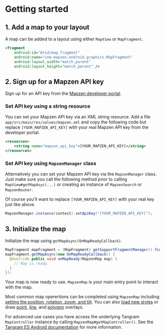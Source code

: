 # Getting started

## 1. Add a map to your layout

A map can be added to a layout using either `MapView` or `MapFragment`.

```xml
<fragment
    android:id="@+id/map_fragment"
    android:name="com.mapzen.android.graphics.MapFragment"
    android:layout_width="match_parent"
    android:layout_height="match_parent" />
```

## 2. Sign up for a Mapzen API key

Sign up for an API key from the [Mapzen developer portal](https://mapzen.com/developers).

### Set API key using a string resource

You can set your Mapzen API key via an XML string resource. Add a file `app/src/main/res/values/mapzen.xml` and copy the following code but replace `[YOUR_MAPZEN_API_KEY]` with your real Mapzen API key from the developer portal.

```xml
<resources>
    <string name="mapzen_api_key">[YOUR_MAPZEN_API_KEY]</string>
</resources>
```

### Set API key using `MapzenManager` class

Alternatively you can set your Mapzen API key via the `MapzenManager` class. Just make sure you call the following method prior to calling `MapView#getMapAsyc(...)` or creating an instance of `MapzenSearch` or `MapzenRouter`.

Of course you'll want to replace `[YOUR_MAPZEN_API_KEY]` with your real key just like above.

```java
MapzenManager.instance(context).setApiKey("[YOUR_MAPZEN_API_KEY]");
```

## 3. Initialize the map

Initialize the map using `getMapAsync(OnMapReadyCallback)`.

```java
MapFragment mapFragment = (MapFragment) getSupportFragmentManager().findFragmentById(R.id.map_fragment);
mapFragment.getMapAsync(new OnMapReadyCallback() {
  @Override public void onMapReady(MapzenMap map) {
    // Map is ready.
  }
});
```

Your map is now ready to use. `MapzenMap` is your main entry point to interact with the map.

Most common map operertions can be completed using `MapzenMap` including [setting the position, rotation, zoom, and tilt](https://mapzen.com/documentation/android/basic-functions/). You can also [load new styles](https://mapzen.com/documentation/android/styles/) or draw [point](https://mapzen.com/documentation/android/markers/), [line](https://mapzen.com/documentation/android/polyline/), and [polygon](https://mapzen.com/documentation/android/polygon/) overlays.

For advanced use cases you have access the underlying Tangram `MapController` instance by calling `MapzenMap#getMapController()`. See the [Tangram ES Android documentation](https://mapzen.com/documentation/tangram/Android-API/) for more information.
